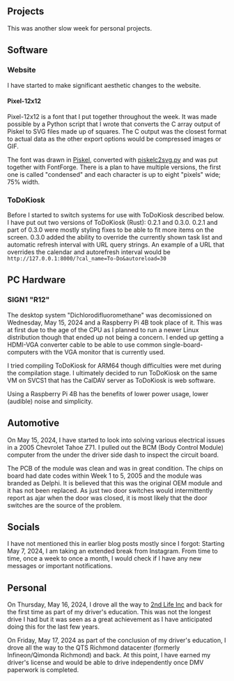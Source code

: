 

## Projects
This was another slow week for personal projects.

## Software

### Website
I have started to make significant aesthetic changes to the website.

#### Pixel-12x12
Pixel-12x12 is a font that I put together throughout the week. It was made possible by a Python script that I wrote that converts the C array output of Piskel to SVG files made up of squares. The C output was the closest format to actual data as the other export options would be compressed images or GIF.

The font was drawn in [Piskel](https://www.piskelapp.com), converted with [piskelc2svg.py](https://github.com/ctcl-bregis/script-dump/blob/main/converters/piskelc2svg.py) and was put together with FontForge. There is a plan to have multiple versions, the first one is called "condensed" and each character is up to eight "pixels" wide; 75% width.

### ToDoKiosk
Before I started to switch systems for use with ToDoKiosk described below. I have put out two versions of ToDoKiosk (Rust): 0.2.1 and 0.3.0. 0.2.1 and part of 0.3.0 were mostly styling fixes to be able to fit more items on the screen. 0.3.0 added the ability to override the currently shown task list and automatic refresh interval with URL query strings. An example of a URL that overrides the calendar and autorefresh interval would be `http://127.0.0.1:8000/?cal_name=To-Do&autoreload=30`

## PC Hardware

### SIGN1 "R12"
The desktop system "Dichlorodifluoromethane" was decomissioned on Wednesday, May 15, 2024 and a Raspberry Pi 4B took place of it. This was at first due to the age of the CPU as I planned to run a newer Linux distribution though that ended up not being a concern. I ended up getting a HDMI-VGA converter cable to be able to use common single-board-computers with the VGA monitor that is currently used.

I tried compiling ToDoKiosk for ARM64 though difficulties were met during the compilation stage. I ultimately decided to run ToDoKiosk on the same VM on SVCS1 that has the CalDAV server as ToDoKiosk is web software.

Using a Raspberry Pi 4B has the benefits of lower power usage, lower (audible) noise and simplicity.

## Automotive
On May 15, 2024, I have started to look into solving various electrical issues in a 2005 Chevrolet Tahoe Z71. I pulled out the BCM (Body Control Module) computer from the under the driver side dash to inspect the circuit board. 

The PCB of the module was clean and was in great condition. The chips on board had date codes within Week 1 to 5, 2005 and the module was branded as Delphi. It is believed that this was the original OEM module and it has not been replaced. As just two door switches would intermittently report as ajar when the door was closed, it is most likely that the door switches are the source of the problem.

## Socials
I have not mentioned this in earlier blog posts mostly since I forgot: Starting May 7, 2024, I am taking an extended break from Instagram. From time to time, once a week to once a month, I would check if I have any new messages or important notifications.

## Personal
On Thursday, May 16, 2024, I drove all the way to [2nd Life Inc](https://www.2ndlifeinc.com/) and back for the first time as part of my driver's education. This was not the longest drive I had but it was seen as a great achievement as I have anticipated doing this for the last few years.

On Friday, May 17, 2024 as part of the conclusion of my driver's education, I drove all the way to the QTS Richmond datacenter (formerly Infineon/Qimonda Richmond) and back. At this point, I have earned my driver's license and would be able to drive independently once DMV paperwork is completed.

